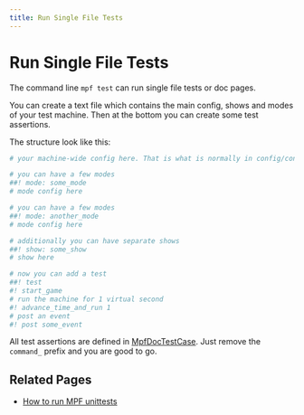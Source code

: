 ```yaml
---
title: Run Single File Tests
---
```


# Run Single File Tests


The command line `mpf test` can run single file tests or doc pages.

You can create a text file which contains the main config, shows and
modes of your test machine. Then at the bottom you can create some test
assertions.

The structure look like this:

``` yaml
# your machine-wide config here. That is what is normally in config/config.yaml.

# you can have a few modes
##! mode: some_mode
# mode config here

# you can have a few modes
##! mode: another_mode
# mode config here

# additionally you can have separate shows
##! show: some_show
# show here

# now you can add a test
##! test
#! start_game
# run the machine for 1 virtual second
#! advance_time_and_run 1
# post an event
#! post some_event
```

All test assertions are defined in
[MpfDocTestCase](https://github.com/missionpinball/mpf/blob/dev/mpf/tests/MpfDocTestCase.py).
Just remove the `command_` prefix and you are good to go.

## Related Pages

* [How to run MPF unittests](../code/Writing_Tests/RunUnitTests.md)
